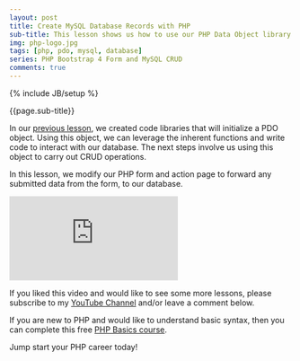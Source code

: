 ```yaml
---
layout: post
title: Create MySQL Database Records with PHP
sub-title: This lesson shows us how to use our PHP Data Object library in our PHP application, to insert new records into our MySQL Database 
img: php-logo.jpg
tags: [php, pdo, mysql, database]
series: PHP Bootstrap 4 Form and MySQL CRUD
comments: true
---
```

{% include JB/setup %}

{{page.sub-title}}

<!--more-->
In our [previous lesson](https://trevoirwilliams.github.io/2019-11-05-php-pdo/), we created code libraries that will initialize a PDO object. Using this object, we can leverage the inherent functions and write code to interact with our database. The next steps involve us using this object to carry out CRUD operations. 

In this lesson, we modify our PHP form and action page to forward any submitted data from the form, to our database. 

<div class="embed-responsive embed-responsive-16by9">
    <iframe  src="https://www.youtube.com/embed/CQNIFDdaF1Y" frameborder="0" allow="accelerometer; autoplay; encrypted-media; gyroscope; picture-in-picture" allowfullscreen></iframe>
</div>

If you liked this video and would like to see some more lessons, please subscribe to my [YouTube Channel](http://bit.ly/2JlTIs4) and/or leave a comment below.


If you are new to PHP and would like to understand basic syntax, then you can complete this free [PHP Basics course](http://bit.ly/2nEh7NT). 

Jump start your PHP career today! 
